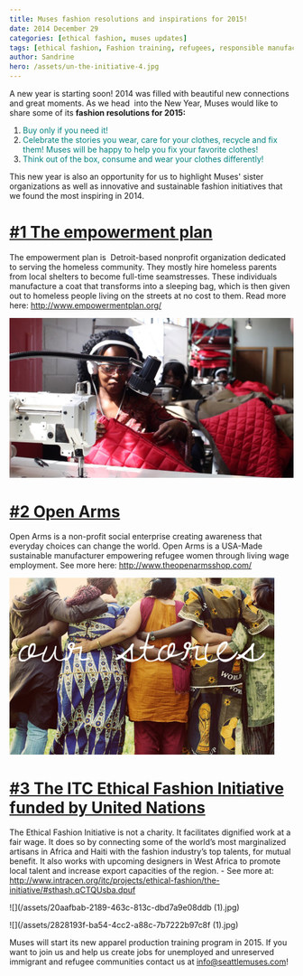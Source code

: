 ```yaml
---
title: Muses fashion resolutions and inspirations for 2015!
date: 2014 December 29
categories: [ethical fashion, muses updates]
tags: [ethical fashion, Fashion training, refugees, responsible manufacturing, Seattle, Washington state]
author: Sandrine
hero: /assets/un-the-initiative-4.jpg
---
```

A new year is starting soon! 2014 was filled with beautiful new connections and great moments. As we head  into the New Year, Muses would like to share some of its **fashion resolutions for 2015:**

1.  <span style="color:#008080;">Buy only if you need it!</span>
2.  <span style="color:#008080;">Celebrate the stories you wear, care for your clothes, recycle and fix them! Muses will be happy to help you fix your favorite clothes!</span>
3.  <span style="color:#008080;">Think out of the box, consume and wear your clothes differently!</span>

This new year is also an opportunity for us to highlight Muses' sister organizations as well as innovative and sustainable fashion initiatives that we found the most inspiring in 2014.

# [#1 The empowerment plan](http://www.empowermentplan.org/)

The empowerment plan is  <span class="color_8">Detroit-based nonprofit organization dedicated to serving the homeless community. They mostly hire homeless parents from local shelters to become full-time seamstresses. These individuals manufacture a coat that transforms into a sleeping bag, which is then given out to homeless</span> <span class="color_8">people living on the streets at no cost to them. Read more here: http://www.empowermentplan.org/</span>

![](/assets/36204_53dc2b0c4bbc78.01845670-big.jpg?q=20140802001516)

# [**#2 Open Arms**](http://www.theopenarmsshop.com)

Open Arms is a non-profit social enterprise creating awareness that everyday choices can change the world. Open Arms is a USA-Made sustainable manufacturer empowering refugee women through living wage employment. See more here: http://www.theopenarmsshop.com/

![IMG_9983e2.jpg](/assets/a4061-img_9983e2.jpg)

# **<span style="color:#993300;">[#3 The ITC Ethical Fashion Initiative funded by United Nations](http://www.intracen.org/itc/projects/ethical-fashion/the-initiative/#sthash.qCTQUsba.dpuf)</span>**

The Ethical Fashion Initiative is not a charity. It facilitates dignified work at a fair wage. It does so by connecting some of the world’s most marginalized artisans in Africa and Haiti with the fashion industry’s top talents, for mutual benefit. It also works with upcoming designers in West Africa to promote local talent and increase export capacities of the region. - See more at: http://www.intracen.org/itc/projects/ethical-fashion/the-initiative/#sthash.qCTQUsba.dpuf

![](/assets/20aafbab-2189-463c-813c-dbd7a9e08ddb (1).jpg)

![](/assets/2828193f-ba54-4cc2-a88c-7b7222b97c8f (1).jpg)

Muses will start its new apparel production training program in 2015\. If you want to join us and help us create jobs for unemployed and unreserved immigrant and refugee communities contact us at info@seattlemuses.com!

# <span id="eow-title" class="watch-title long-title" dir="ltr" title="The Next Black - A film about the Future of Clothing"> </span>